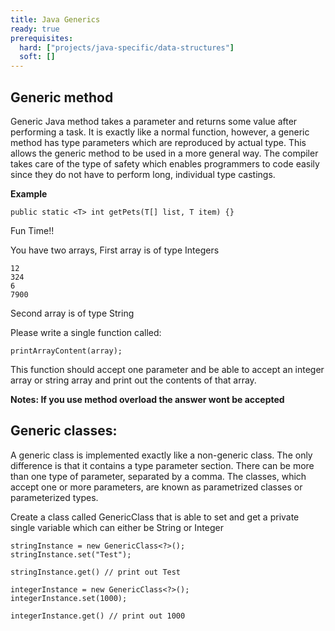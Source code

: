 ```yaml
---
title: Java Generics
ready: true
prerequisites:
  hard: ["projects/java-specific/data-structures"]
  soft: []
---
```


## Generic method

Generic Java method takes a parameter and returns some value after performing a task. It is exactly like a normal function, however, a generic method has type parameters which are reproduced by actual type. This allows the generic method to be used in a more general way. The compiler takes care of the type of safety which enables programmers to code easily since they do not have to perform long, individual type castings.

**Example**

```
public static <T> int getPets(T[] list, T item) {}
```

Fun Time!!

You have two arrays,
First array is of type Integers

```
12
324
6
7900
```

Second array is of type String

Please write a single function called:

```
printArrayContent(array);
```

This function should accept one parameter and be able to accept an integer array or string array and print out the contents of that array.

**Notes: If you use method overload the answer wont be accepted**

## Generic classes:

A generic class is implemented exactly like a non-generic class. The only difference is that it contains a type parameter section. There can be more than one type of parameter, separated by a comma. The classes, which accept one or more parameters, ​are known as parametrized classes or parameterized types.

Create a class called GenericClass that is able to set and get a private single variable which can either be String or Integer

```
stringInstance = new GenericClass<?>();
stringInstance.set("Test");

stringInstance.get() // print out Test

integerInstance = new GenericClass<?>();
integerInstance.set(1000);

integerInstance.get() // print out 1000

```
